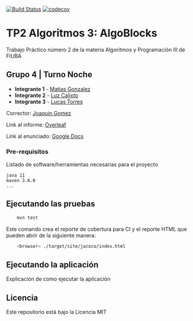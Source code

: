 [![Build Status](https://travis-ci.org/lucas794/algo3_proyecto_base_tp2.svg?branch=master)](https://travis-ci.org/lucas794/algo3_proyecto_base_tp2) [![codecov](https://codecov.io/gh/lucas794/algo3_proyecto_base_tp2/branch/master/graph/badge.svg)](https://codecov.io/gh/lucas794/algo3_proyecto_base_tp2)



# TP2 Algoritmos 3: AlgoBlocks

Trabajo Práctico número 2 de la materia Algoritmos y Programación III de FIUBA

## Grupo 4 | Turno Noche

* **Integrante 1** - [Matias Gonzalez](https://github.com/matias-gonz)
* **Integrante 2** - [Luz Calixto](https://github.com/ldiazcto)
* **Integrante 3** - [Lucas Torres](https://github.com/lucas794)

Corrector: [Joaquin Gomez](https://github.com/joaqogomez)

Link al informe: [Overleaf](https://www.overleaf.com/6819117356xhdwqtrmvzyr)

Link al enunciado: [Google Docs](https://docs.google.com/document/d/1mVxDk4yDnr1ck9b-jBZ9ZcSXvRVdQCUoggX72gO6PSc/edit?usp=sharing)

### Pre-requisitos

Listado de software/herramientas necesarias para el proyecto

```
java 11
maven 3.6.0
...
```

## Ejecutando las pruebas

```bash
    mvn test
```

Este comando crea el reporte de cobertura para CI y el reporte HTML que pueden abrir de la siguiente manera:

```bash
    <browser> ./target/site/jacoco/index.html
```

## Ejecutando la aplicación

Explicación de como ejecutar la aplicación

## Licencia

Este repositorio está bajo la Licencia MIT
